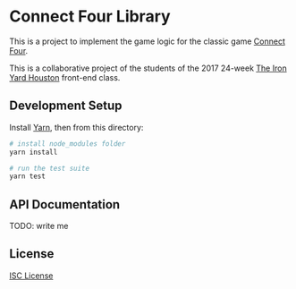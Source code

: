 # Connect Four Library

This is a project to implement the game logic for the classic game
[Connect Four].

This is a collaborative project of the students of the 2017 24-week
[The Iron Yard Houston] front-end class.

## Development Setup

Install [Yarn], then from this directory:

```sh
# install node_modules folder
yarn install

# run the test suite
yarn test
```

## API Documentation

TODO: write me

## License

[ISC License]

[Connect Four]:https://en.wikipedia.org/wiki/Connect_Four
[The Iron Yard Houston]:https://www.theironyard.com/locations/houston
[Yarn]:https://yarnpkg.com
[ISC License]:LICENSE.md
